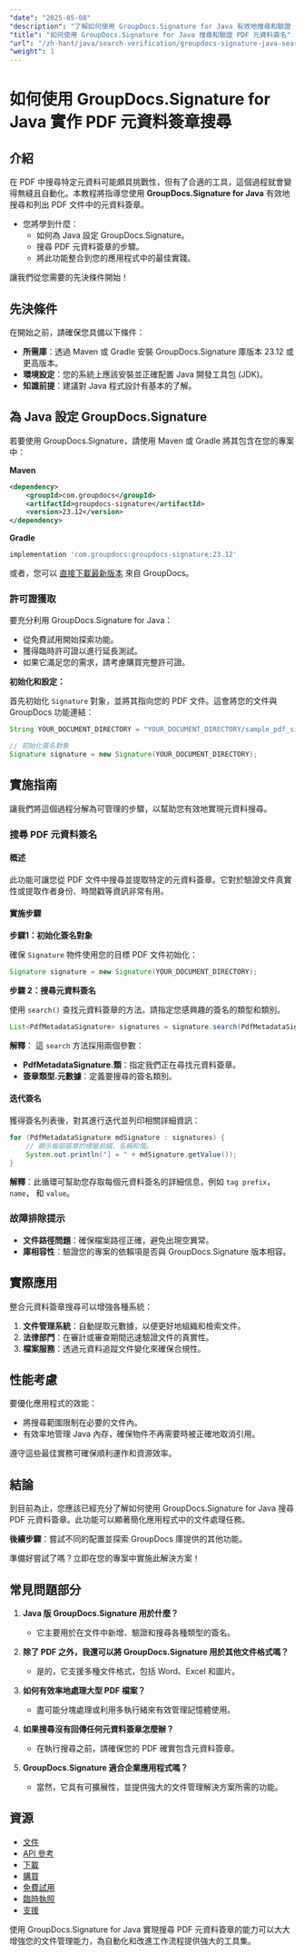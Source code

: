 ```yaml
---
"date": "2025-05-08"
"description": "了解如何使用 GroupDocs.Signature for Java 有效地搜尋和驗證 PDF 文件中的元資料簽章。遵循我們的逐步指南，簡化文件管理。"
"title": "如何使用 GroupDocs.Signature for Java 搜尋和驗證 PDF 元資料簽名"
"url": "/zh-hant/java/search-verification/groupdocs-signature-java-search-pdf-metadata-signatures/"
"weight": 1
---
```


# 如何使用 GroupDocs.Signature for Java 實作 PDF 元資料簽章搜尋

## 介紹

在 PDF 中搜尋特定元資料可能頗具挑戰性，但有了合適的工具，這個過程就會變得無縫且自動化。本教程將指導您使用 **GroupDocs.Signature for Java** 有效地搜尋和列出 PDF 文件中的元資料簽章。

- 您將學到什麼：
  - 如何為 Java 設定 GroupDocs.Signature。
  - 搜尋 PDF 元資料簽章的步驟。
  - 將此功能整合到您的應用程式中的最佳實踐。

讓我們從您需要的先決條件開始！

## 先決條件

在開始之前，請確保您具備以下條件：

- **所需庫**：透過 Maven 或 Gradle 安裝 GroupDocs.Signature 庫版本 23.12 或更高版本。
- **環境設定**：您的系統上應該安裝並正確配置 Java 開發工具包 (JDK)。
- **知識前提**：建議對 Java 程式設計有基本的了解。

## 為 Java 設定 GroupDocs.Signature

若要使用 GroupDocs.Signature，請使用 Maven 或 Gradle 將其包含在您的專案中：

**Maven**
```xml
<dependency>
    <groupId>com.groupdocs</groupId>
    <artifactId>groupdocs-signature</artifactId>
    <version>23.12</version>
</dependency>
```

**Gradle**
```gradle
implementation 'com.groupdocs:groupdocs-signature:23.12'
```

或者，您可以 [直接下載最新版本](https://releases.groupdocs.com/signature/java/) 來自 GroupDocs。

### 許可證獲取

要充分利用 GroupDocs.Signature for Java：
- 從免費試用開始探索功能。
- 獲得臨時許可證以進行延長測試。
- 如果它滿足您的需求，請考慮購買完整許可證。

**初始化和設定：**

首先初始化 `Signature` 對象，並將其指向您的 PDF 文件。這會將您的文件與 GroupDocs 功能連結：

```java
String YOUR_DOCUMENT_DIRECTORY = "YOUR_DOCUMENT_DIRECTORY/sample_pdf_signed_metadata.pdf"; // 替換為您的檔案路徑

// 初始化簽名對象
Signature signature = new Signature(YOUR_DOCUMENT_DIRECTORY);
```

## 實施指南

讓我們將這個過程分解為可管理的步驟，以幫助您有效地實現元資料搜尋。

### 搜尋 PDF 元資料簽名

#### 概述

此功能可讓您從 PDF 文件中搜尋並提取特定的元資料簽章。它對於驗證文件真實性或提取作者身份、時間戳等資訊非常有用。

#### 實施步驟

**步驟1：初始化簽名對象**

確保 `Signature` 物件使用您的目標 PDF 文件初始化：

```java
Signature signature = new Signature(YOUR_DOCUMENT_DIRECTORY);
```

**步驟 2：搜尋元資料簽名**

使用 `search()` 查找元資料簽章的方法。請指定您感興趣的簽名的類型和類別。

```java
List<PdfMetadataSignature> signatures = signature.search(PdfMetadataSignature.class, SignatureType.Metadata);
```

**解釋**： 這 `search` 方法採用兩個參數：
- **PdfMetadataSignature.類**：指定我們正在尋找元資料簽章。
- **簽章類型.元數據**：定義要搜尋的簽名類別。

#### 迭代簽名

獲得簽名列表後，對其進行迭代並列印相關詳細資訊：

```java
for (PdfMetadataSignature mdSignature : signatures) {
    // 顯示每個簽章的標籤前綴、名稱和值。
    System.out.println("] = " + mdSignature.getValue());
}
```

**解釋**：此循環可幫助您存取每個元資料簽名的詳細信息，例如 `tag prefix`， `name`， 和 `value`。

### 故障排除提示

- **文件路徑問題**：確保檔案路徑正確，避免出現空異常。
- **庫相容性**：驗證您的專案的依賴項是否與 GroupDocs.Signature 版本相容。

## 實際應用

整合元資料簽章搜尋可以增強各種系統：

1. **文件管理系統**：自動提取元數據，以便更好地組織和檢索文件。
2. **法律部門**：在審計或審查期間迅速驗證文件的真實性。
3. **檔案服務**：透過元資料追蹤文件變化來確保合規性。

## 性能考慮

要優化應用程式的效能：
- 將搜尋範圍限制在必要的文件內。
- 有效率地管理 Java 內存，確保物件不再需要時被正確地取消引用。

遵守這些最佳實務可確保順利運作和資源效率。

## 結論

到目前為止，您應該已經充分了解如何使用 GroupDocs.Signature for Java 搜尋 PDF 元資料簽章。此功能可以顯著簡化應用程式中的文件處理任務。

**後續步驟**：嘗試不同的配置並探索 GroupDocs 庫提供的其他功能。

準備好嘗試了嗎？立即在您的專案中實施此解決方案！

## 常見問題部分

1. **Java 版 GroupDocs.Signature 用於什麼？**
   - 它主要用於在文件中新增、驗證和搜尋各種類型的簽名。

2. **除了 PDF 之外，我還可以將 GroupDocs.Signature 用於其他文件格式嗎？**
   - 是的，它支援多種文件格式，包括 Word、Excel 和圖片。

3. **如何有效率地處理大型 PDF 檔案？**
   - 盡可能分塊處理或利用多執行緒來有效管理記憶體使用。

4. **如果搜尋沒有回傳任何元資料簽章怎麼辦？**
   - 在執行搜尋之前，請確保您的 PDF 確實包含元資料簽章。

5. **GroupDocs.Signature 適合企業應用程式嗎？**
   - 當然，它具有可擴展性，並提供強大的文件管理解決方案所需的功能。

## 資源
- [文件](https://docs.groupdocs.com/signature/java/)
- [API 參考](https://reference.groupdocs.com/signature/java/)
- [下載](https://releases.groupdocs.com/signature/java/)
- [購買](https://purchase.groupdocs.com/buy)
- [免費試用](https://releases.groupdocs.com/signature/java/)
- [臨時執照](https://purchase.groupdocs.com/temporary-license/)
- [支援](https://forum.groupdocs.com/c/signature/)

使用 GroupDocs.Signature for Java 實現搜尋 PDF 元資料簽章的能力可以大大增強您的文件管理能力，為自動化和改進工作流程提供強大的工具集。